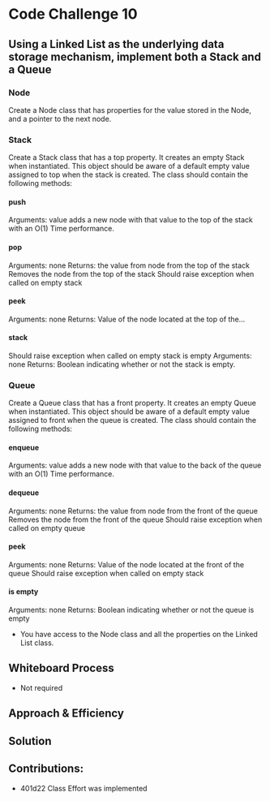 # Code Challenge 10

## Using a Linked List as the underlying data storage mechanism, implement both a Stack and a Queue
### Node
Create a Node class that has properties for the value stored in the Node, and a pointer to the next node.
### Stack
Create a Stack class that has a top property. It creates an empty Stack when instantiated.
This object should be aware of a default empty value assigned to top when the stack is created.
The class should contain the following methods:
#### push
Arguments: value
adds a new node with that value to the top of the stack with an O(1) Time performance.
#### pop
Arguments: none
Returns: the value from node from the top of the stack
Removes the node from the top of the stack
Should raise exception when called on empty stack
#### peek
Arguments: none
Returns: Value of the node located at the top of the... 
#### stack
Should raise exception when called on empty stack
is empty
Arguments: none
Returns: Boolean indicating whether or not the stack is empty.
### Queue
Create a Queue class that has a front property. It creates an empty Queue when instantiated.
This object should be aware of a default empty value assigned to front when the queue is created.
The class should contain the following methods:
#### enqueue
Arguments: value
adds a new node with that value to the back of the queue with an O(1) Time performance.
#### dequeue
Arguments: none
Returns: the value from node from the front of the queue
Removes the node from the front of the queue
Should raise exception when called on empty queue
#### peek
Arguments: none
Returns: Value of the node located at the front of the queue
Should raise exception when called on empty stack
#### is empty
Arguments: none
Returns: Boolean indicating whether or not the queue is empty
- You have access to the Node class and all the properties on the Linked List class.


## Whiteboard Process
- Not required
<!-- Embedded whiteboard image -->

## Approach & Efficiency


## Solution

## Contributions:
- 401d22 Class Effort was implemented 
